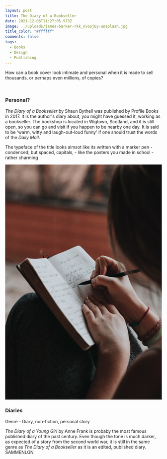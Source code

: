 ```yaml
---
layout: post
title: The Diary of a Bookseller
date: 2021-12-06T11:27:05.973Z
image: ../uploads/james-barker-rkk_nvooj6y-unsplash.jpg
title_color: "#ffffff"
comments: false
tags:
  - Books
  - Design
  - Publishing
---
```

How can a book cover look intimate and personal when it is made to sell thousands, or perhaps even millions, of copies? 

![]()

### Personal?

*The Diary of a Bookseller* by Shaun Bythell was published by Profile Books in 2017. It is the author's diary about, you might have guessed it, working as a bookseller. The bookshop is located in Wigtown, Scotland, and it is still open, so you can go and visit if you happen to be nearby one day. It is said to be 'warm, witty and laugh-out-loud funny' if one should trust the words of the *Daily Mail*. 

The typeface of the title looks almsot like its written with a marker pen - condenced, but spaced, capitals, - like the posters you made in school - rather charming  

![](../uploads/marcos-paulo-prado-tcyw6im5uug-unsplash.jpg "Photo: Marcos Paulo Prado, Unsplash.")

### Diaries

Genre - Diary, non-fiction, personal story

*The Diary of a Young Girl* by Anne Frank is probaby the most famous published diary of the past century. Even though the tone is much darker, as expected of a story from the second world war, it is still in the same genre as *The Diary of a Bookseller* as it is an edited, published diary. SAMMENLGN